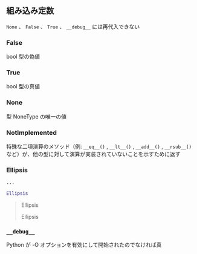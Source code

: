 ## 組み込み定数

`None` 、 `False` 、 `True` 、 `__debug__` には再代入できない

### False

bool 型の偽値

### True

bool 型の真値

### None

型 NoneType の唯一の値

### NotImplemented

特殊な二項演算のメソッド（例: `__eq__()` , `__lt__()` , `__add__()` , `__rsub__()` など）が、他の型に対して演算が実装されていないことを示すために返す

### Ellipsis

```py
...

Ellipsis
```

> Ellipsis
>
> Ellipsis

### `__debug__`

Python が -O オプションを有効にして開始されたのでなければ真
